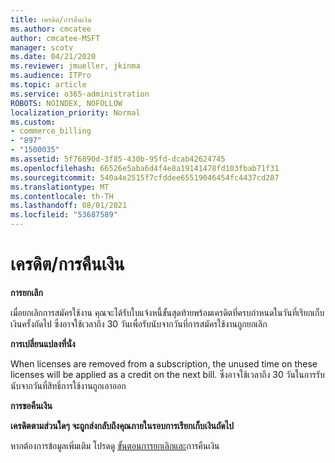 ```yaml
---
title: เครดิต/การคืนเงิน
ms.author: cmcatee
author: cmcatee-MSFT
manager: scotv
ms.date: 04/21/2020
ms.reviewer: jmueller, jkinma
ms.audience: ITPro
ms.topic: article
ms.service: o365-administration
ROBOTS: NOINDEX, NOFOLLOW
localization_priority: Normal
ms.custom:
- commerce_billing
- "897"
- "1500035"
ms.assetid: 5f76890d-3f85-430b-95fd-dcab42624745
ms.openlocfilehash: 66526e5aba6d4f4e8a19141478fd103fbab71f31
ms.sourcegitcommit: 540a4e2515f7cfddee65519046454fc4437cd287
ms.translationtype: MT
ms.contentlocale: th-TH
ms.lasthandoff: 08/01/2021
ms.locfileid: "53687589"
---
```

# <a name="creditrefund"></a>เครดิต/การคืนเงิน

**การยกเลิก**
  
เมื่อยกเลิกการสมัครใช้งาน คุณจะได้รับใบแจ้งหนี้ขั้นสุดท้ายพร้อมเครดิตที่ครบกําหนดในวันที่เรียกเก็บเงินครั้งถัดไป ซึ่งอาจใช้เวลาถึง 30 วันเพื่อรับนับจากวันที่การสมัครใช้งานถูกยกเลิก
  
**การเปลี่ยนแปลงที่นั่ง**
  
When licenses are removed from a subscription, the unused time on these licenses will be applied as a credit on the next bill. ซึ่งอาจใช้เวลาถึง 30 วันในการรับนับจากวันที่สิทธิ์การใช้งานถูกเอาออก

**การขอคืนเงิน**

**เครดิตตามส่วนใดๆ จะถูกส่งกลับถึงคุณภายในรอบการเรียกเก็บเงินถัดไป**

หากต้องการข้อมูลเพิ่มเติม โปรดดู [ขั้นตอนการยกเลิกและ](/microsoft-365/commerce/subscriptions/cancel-your-subscription)การคืนเงิน 
